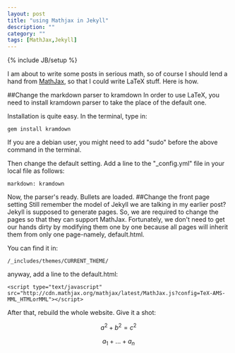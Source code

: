 ```yaml
---
layout: post
title: "using Mathjax in Jekyll"
description: ""
category: ""
tags: [MathJax,Jekyll]
---
```

{% include JB/setup %}

I am about to write some posts in serious math, so of course I should lend a hand from [MathJax](http://www.mathjax.org "MathJax"), so that I could write LaTeX stuff. Here is how.

##Change the markdown parser to kramdown
In order to use LaTeX, you need to install kramdown parser to take the place of the default one. 

Installation is quite easy. In the terminal, type in:

	gem install kramdown

If you are a debian user, you might need to add "sudo" before the above command in the terminal. 

Then change the default setting. Add a line to the "_config.yml" file in your local file as follows:

	markdown: kramdown

Now, the parser's ready. Bullets are loaded.
##Change the front page setting 
Still remember the model of Jekyll we are talking in my earlier post? Jekyll is supposed to generate pages. So, we are required to change the pages so that they can support MathJax. Fortunately, we don't need to get our hands dirty by modifying them one by one because all pages will inherit them from only one page-namely, default.html.

You can find it in:

	/_includes/themes/CURRENT_THEME/

anyway, add a line to the default.html:

	<script type="text/javascript" src="http://cdn.mathjax.org/mathjax/latest/MathJax.js?config=TeX-AMS-MML_HTMLorMML"></script>

After that, rebuild the whole website. Give it a shot:

$$a^2 + b^2 = c^2$$

$$a_{1} + ... + a_{n}$$